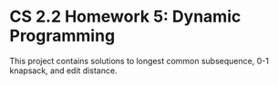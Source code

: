 # CS 2.2 Homework 5: Dynamic Programming

This project contains solutions to longest common subsequence, 0-1 knapsack, and edit distance.
